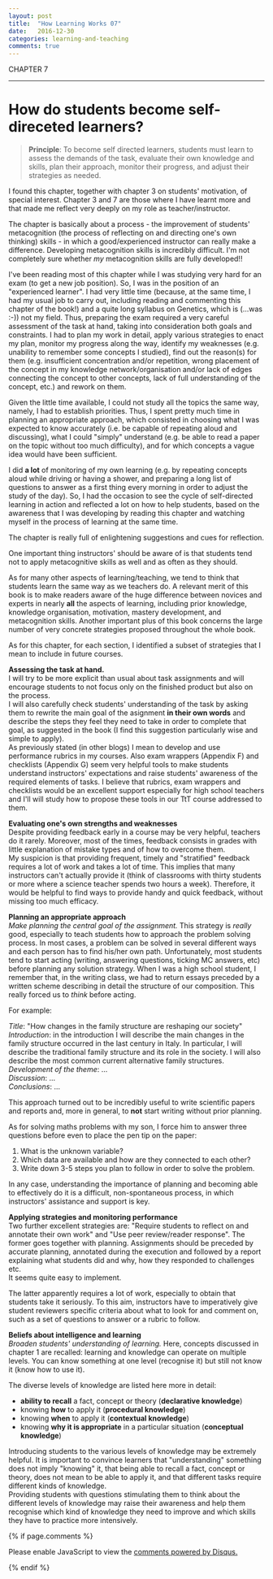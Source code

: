 ```yaml
---
layout: post
title:  "How Learning Works 07"
date:   2016-12-30
categories: learning-and-teaching
comments: true
---
```



CHAPTER 7

---

How do students become self-direceted learners? 
=

> **Principle**: To become self directed learners, students must learn to assess the demands of the task, evaluate their own knowledge and skills, plan their approach, monitor their progress, and adjust their strategies as needed.

I found this chapter, together with chapter 3 on students' motivation, of special interest. Chapter 3 and 7 are those where I have learnt more and that made me reflect very deeply on my role as teacher/instructor.

The chapter is basically about a process - the improvement of students' metacognition (the process of reflecting on and directing one's own thinking) skills - in which a good/experienced instructor can really make a difference.
Developing metacognition skills is incredibly difficult. I'm not completely sure whether *my* metacognition skills are fully developed!!

I've been reading most of this chapter while I was studying very hard for an exam (to get a new job position). So, I was in the position of an "experienced learner". I had very little time (because, at the same time, I had my usual job to carry out, including reading and commenting this chapter of the book!) and a quite long syllabus on Genetics, which is (...was :-)) not my field. Thus, preparing the exam required a very careful assessment of the task at hand, taking into consideration both goals and constraints. I had to plan my work in detail, apply various strategies to enact my plan, monitor my progress along the way, identify my weaknesses (e.g. unability to remember some concepts I studied), find out the reason(s) for them (e.g. insufficient concentration and/or repetition, wrong placement of the concept in my knowledge network/organisation and/or lack of edges connecting the concept to other concepts, lack of full understanding of the concept, etc.) and rework on them.

Given the little time available, I could not study all the topics the same way, namely, I had to establish priorities. 
Thus, I spent pretty much time in planning an appropriate approach, which consisted in choosing what I was expected to know accurately (i.e. be capable of repeating aloud and discussing), what I could "simply" understand (e.g. be able to read a paper on the topic without too much difficulty), and for which concepts a vague idea would have been sufficient. 

I did **a lot** of monitoring of my own learning (e.g. by repeating concepts aloud while driving or having a shower, and preparing a long list of questions to answer as a first thing every morning in order to adjust the study of the day).
So, I had the occasion to see the cycle of self-directed learning in action and reflected a lot on how to help students, based on the awareness that I was developing by reading this chapter and watching myself in the process of learning at the same time. 

The chapter is really full of enlightening suggestions and cues for reflection.

One important thing instructors' should be aware of is that students tend not to apply metacognitive skills as well and as often as they should. 

As for many other aspects of learning/teaching, we tend to think that students learn the same way as we teachers do. A relevant merit of this book is to make readers aware of the huge difference between novices and experts in nearly **all** the aspects of learning, including prior knowledge, knowledge organisation, motivation, mastery development, and metacognition skills.
Another important plus of this book concerns the large number of very concrete strategies proposed throughout the whole book.

As for this chapter, for each section, I identified a subset of strategies that I mean to include in future courses. 

**Assessing the task at hand.** <br>
I will try to be more explicit than usual about task assignments and will encourage students to not focus only on the finished product but also on the process. <br>
I will also carefully check students' understanding of the task by asking them to rewrite the main goal of the asignment **in their own words** and describe the steps they feel they need to take in order to complete that goal, as suggested in the book (I find this suggestion particularly wise and simple to apply).<br>
As previously stated (in other blogs) I mean to develop and use performance rubrics in my courses. Also exam wrappers (Appendix F) and checklists (Appendix G) seem very helpful tools to make students understand instructors' expectations and raise students' awareness of the required elements of tasks. 
I believe that rubrics, exam wrappers and checklists would be an excellent support especially for high school teachers and I'll will study how to propose these tools in our TtT course addressed to them.  

**Evaluating one's own strengths and weaknesses** <br>
Despite providing feedback early in a course may be very helpful, teachers do it rarely. Moreover, most of the times, feedback consists in grades with little explanation of mistake types and of how to overcome them. <br>
My suspicion is that providing frequent, timely and "stratified" feedback requires a lot of work and takes a lot of time. This implies that many instructors can't actually provide it (think of classrooms with thirty students or more where a science teacher spends two hours a week). Therefore, it would be helpful to find ways to provide handy and quick feedback, without missing too much efficacy.

**Planning an appropriate approach** <br>
*Make planning the central goal of the assignment.* This strategy is *really* good, especially to teach students how to approach the problem solving process. In most cases, a problem can be solved in several different ways and each person has to find his/her own path. Unfortunately, most students tend to start acting (writing, answering questions, ticking MC answers, etc) before planning any solution strategy. When I was a high school student, I remember that, in the writing class, we had to return essays preceded by a written scheme describing in detail the structure of our composition. This really forced us to *think* before acting.

For example: <br>

*Title*: "How changes in the family structure are reshaping our society" <br>
*Introduction*: in the introduction I will describe the main changes in the family structure occurred in the last century in Italy. In particular, I will describe the traditional family structure and its role in the society. I will also describe the most common current alternative family structures. <br>
*Development of the theme*: ... <br>
*Discussion*: ... <br>
*Conclusions*: ... <br>

This approach turned out to be incredibly useful to write scientific papers and reports and, more in general, to **not** start writing without prior planning.

As for solving maths problems with my son, I force him to answer three questions before even to place the pen tip on the paper: <br> 
1) What is the unknown variable? <br>
2) Which data are available and how are they connected to each other? <br>
3) Write down 3-5 steps you plan to follow in order to solve the problem. <br>

In any case, understanding the importance of planning and becoming able to effectively do it is a difficult, non-spontaneous process, in which instructors' assistance and support is key.

**Applying strategies and monitoring performance**<br>
Two further excellent strategies are: "Require students to reflect on and annotate their own work" and "Use peer review/reader response".
The former goes together with planning. Assignments should be preceded by accurate planning, annotated during the execution and followed by a report explaining what students did and why, how they responded to challenges etc.<br>
It seems quite easy to implement.

The latter apparently requires a lot of work, especially to obtain that students take it seriously. To this aim, instructors have to imperatively give student reviewers specific criteria about what to look for and comment on, such as a set of questions to answer or a rubric to follow. 

**Beliefs about intelligence and learning**<br>
*Broaden students' understanding of learning.*
Here, concepts discussed in chapter 1 are recalled: learning and knowledge can operate on multiple levels. You can know something at one level (recognise it) but still not know it (know how to use it).

The diverse levels of knowledge are listed here more in detail: 

* **ability to recall** a fact, concept or theory (**declarative knowledge**)
* knowing **how** to apply it (**procedural knowledge**)
* knowing **when** to apply it (**contextual knowledge**)
* knowing **why it is appropriate** in a particular situation (**conceptual knowledge**)

Introducing students to the various levels of knowledge may be extremely helpful. It is important to convince learners that "understanding" something does not imply "knowing" it, that being able to recall a fact, concept or theory, does not mean to be able to apply it, and that different tasks require different kinds of knowledge.<br>
Providing students with questions stimulating them to think about the different levels of knowledge may raise their awareness and help them recognise which kind of knowledge they need to improve and which skills they have to practice more intensively.


{% if page.comments %}
<div id="disqus_thread"></div>
<script type="text/javascript">
       
    var disqus_shortname = 'allegravia';
    
    (function() {  
        
        var d = document, s = d.createElement('script');
        
        s.src = '//' + disqus_shortname + '.disqus.com/embed.js'; 
        
        s.setAttribute('data-timestamp', +new Date());
        (d.head || d.body).appendChild(s);
    })();
</script>
<noscript>Please enable JavaScript to view the <a href="https://disqus.com/?ref_noscript" rel="nofollow">comments powered by Disqus.</a></noscript>

{% endif %}
